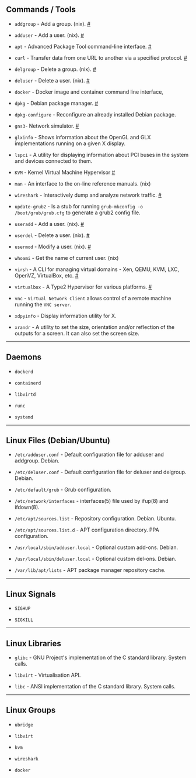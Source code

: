 
## Commands / Tools

* `addgroup` - Add a group. (nix). [#](operating-systems/linux/user-management/addgroup.md)

* `adduser` - Add a user. (nix). [#](operating-systems/linux/user-management/adduser.md)

* `apt` - Advanced Package Tool command-line interface. [#](operating-systems/linux/package-management/apt/apt.md)

* `curl` - Transfer data from one URL to another via a specified protocol. [#](networking/curl)

* `delgroup` - Delete a group. (nix). [#](operating-systems/linux/user-management/delgroup.md)

* `deluser` - Delete a user. (nix). [#](operating-systems/linux/user-management/deluser.md)

* `docker` - Docker image and container command line interface,

* `dpkg` - Debian package manager. [#](operating-systems/linux/package-management/apt/dpkg.md)

* `dpkg-configure` - Reconfigure an already installed Debian package.

* `gns3`- Network simulator. [#](networking/gns3)

* `glxinfo` - Shows information about the OpenGL and GLX implementations running on a given X display.

* `lspci` - A utility for displaying information about PCI buses in the system and devices connected to them.

* `KVM` - Kernel Virtual Machine Hypervisor [#](virtualisaiton/hypervisors/kvm)

* `man` - An interface to the on-line reference manuals. (nix)

* `wireshark` - Interactively dump and analyze network traffic. [#](networking/wireshark)

* `update-grub2` - Is a stub for running `grub-mkconfig -o /boot/grub/grub.cfg` to generate a grub2 config file.

* `useradd` - Add a user. (nix). [#](operating-systems/linux/user-management/useradd.md)

* `userdel` - Delete a user. (nix). [#](operating-systems/linux/user-management/userdel.md)

* `usermod` - Modify a user. (nix). [#](operating-systems/linux/user-management/usermod.md)

* `whoami` - Get the name of current user. (nix)

* `virsh` - A CLI for managing virtual domains - Xen, QEMU, KVM, LXC, OpenVZ, VirtualBox, etc. [#](virtualisaiton/hypervisors/virsh/01-intro.md)

* `virtualbox` - A Type2 Hypervisor for various platforms. [#](virtualisaiton/hypervisors/virtualbox)

* `vnc` - `Virtual Network Client` allows control of a remote machine running the `VNC server`.

* `xdpyinfo` - Display information utility for X.

* `xrandr` - A utility to set the size, orientation and/or reflection of the outputs for a screen. It can also set the screen size.



---

## Daemons

* `dockerd`

* `containerd`

* `libvirtd`

* `runc`

* `systemd`

---

## Linux Files (Debian/Ubuntu)

* `/etc/adduser.conf` - Default configuration file for adduser and addgroup. Debian.

* `/etc/deluser.conf` - Default configuration file for deluser and delgroup. Debian.

* `/etc/default/grub` - Grub configuration.

* `/etc/network/interfaces` - interfaces(5) file used by ifup(8) and ifdown(8).

* `/etc/apt/sources.list` - Repository configuration. Debian. Ubuntu.

* `/etc/apt/sources.list.d` - APT configuration directory. PPA configuration.

* `/usr/local/sbin/adduser.local` - Optional custom add-ons. Debian.

* `/usr/local/sbin/deluser.local` - Optional custom del-ons. Debian.

* `/var/lib/apt/lists` - APT package manager repository cache.

---

## Linux Signals

* `SIGHUP`

* `SIGKILL`


---

## Linux Libraries

* `glibc` - GNU Project's implementation of the C standard library. System  calls.

* `libvirt` - Virtualisation API.

* `libc` - ANSI implementation of the C standard library.  System  calls.


---

## Linux Groups

* `ubridge`

* `libvirt`

* `kvm`

* `wireshark`

* `docker`